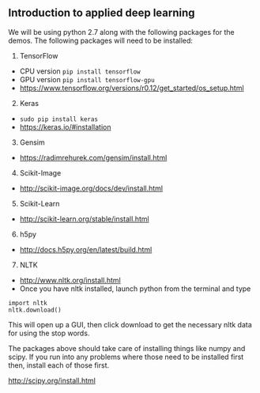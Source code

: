 ## Introduction to applied deep learning

We will be using python 2.7 along with the following packages for the demos. The following packages will need to be installed:

1. TensorFlow
  * CPU version `pip install tensorflow`
  * GPU version `pip install tensorflow-gpu`
  * https://www.tensorflow.org/versions/r0.12/get_started/os_setup.html
2. Keras
  * `sudo pip install keras`
  * https://keras.io/#installation
3. Gensim
  * https://radimrehurek.com/gensim/install.html
4. Scikit-Image
  * http://scikit-image.org/docs/dev/install.html
5. Scikit-Learn
  * http://scikit-learn.org/stable/install.html
6. h5py
  * http://docs.h5py.org/en/latest/build.html
7. NLTK
  * http://www.nltk.org/install.html
  * Once you have nltk installed, launch python from the terminal and type
  ```
  import nltk
  nltk.download()
  ```
  This will open up a GUI, then click download to get the necessary nltk data for using the stop words.

The packages above should take care of installing things like numpy and scipy. If you run into any problems where those need to be installed first then, install each of those first.

http://scipy.org/install.html

